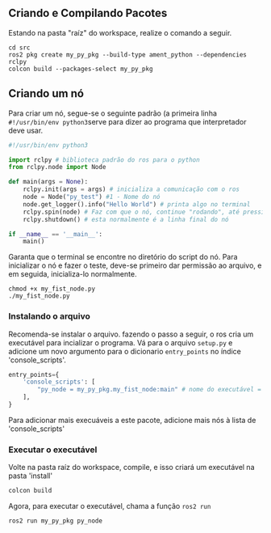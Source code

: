 ## Criando e Compilando Pacotes
Estando na pasta "raíz" do workspace, realize o comando a seguir.
```
cd src
ros2 pkg create my_py_pkg --build-type ament_python --dependencies rclpy
colcon build --packages-select my_py_pkg

```
## Criando um nó
Para criar um nó, segue-se o seguinte padrão (a primeira linha ```#!/usr/bin/env python3```serve para dizer ao programa que interpretador deve usar.
```python
#!/usr/bin/env python3

import rclpy # biblioteca padrão do ros para o python
from rclpy.node import Node

def main(args = None):
    rclpy.init(args = args) # inicializa a comunicação com o ros
    node = Node("py_test") #1 - Nome do nó
    node.get_logger().info("Hello World") # printa algo no terminal
    rclpy.spin(node) # Faz com que o nó, continue "rodando", até pressionar "ctrl c". #1 nome do nó
    rclpy.shutdown() # esta normalmente é a linha final do nó

if __name__ == '__main__':
    main()
```
Garanta que o terminal se encontre no diretório do script do nó. Para inicializar o nó e fazer o teste, deve-se primeiro dar permissão ao arquivo, e em seguida, inicializa-lo normalmente.
```
chmod +x my_fist_node.py
./my_fist_node.py
```
### Instalando o arquivo
Recomenda-se instalar o arquivo. fazendo o passo a seguir, o ros cria um executável para incializar o programa.
Vá para o arquivo `setup.py` e adicione um novo argumento para o dicionario `entry_points` no índice 'console_scripts'.
```python
entry_points={
    'console_scripts': [
        "py_node = my_py_pkg.my_fist_node:main" # nome do executável = pasta_do_executavel.nome_do_executavel:nome_da_funcao
    ],
}
```
Para adicionar mais execuáveis a este pacote, adicione mais nós à lista de 'console_scripts'
### Executar o executável
Volte na pasta raíz do workspace, compile, e isso criará um executável na pasta 'install'
```bash
colcon build
```
Agora, para executar o executável, chama a função `ros2 run`
```bash
ros2 run my_py_pkg py_node
```
